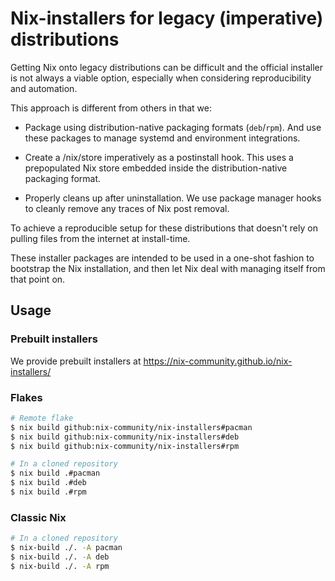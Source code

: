 # Nix-installers for legacy (imperative) distributions

Getting Nix onto legacy distributions can be difficult and the official installer
is not always a viable option, especially when considering reproducibility and automation.

This approach is different from others in that we:

- Package using distribution-native packaging formats (`deb`/`rpm`).
  And use these packages to manage systemd and environment integrations.

- Create a /nix/store imperatively as a postinstall hook.
  This uses a prepopulated Nix store embedded inside the distribution-native
  packaging format.

- Properly cleans up after uninstallation.
  We use package manager hooks to cleanly remove any traces of Nix post removal.

To achieve a reproducible setup for these distributions that doesn't rely on
pulling files from the internet at install-time.

These installer packages are intended to be used in a one-shot fashion to bootstrap the Nix installation, and then let Nix deal with managing itself from that point on.

## Usage

### Prebuilt installers
We provide prebuilt installers at https://nix-community.github.io/nix-installers/

### Flakes
``` bash
# Remote flake
$ nix build github:nix-community/nix-installers#pacman
$ nix build github:nix-community/nix-installers#deb
$ nix build github:nix-community/nix-installers#rpm

# In a cloned repository
$ nix build .#pacman
$ nix build .#deb
$ nix build .#rpm
```

### Classic Nix
``` bash
# In a cloned repository
$ nix-build ./. -A pacman
$ nix-build ./. -A deb
$ nix-build ./. -A rpm
```
